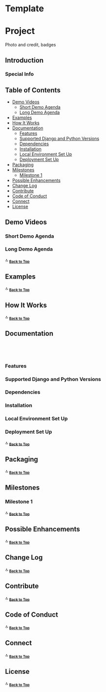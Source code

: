 # Template

# Project

Photo and credit, badges

## Introduction

### Special Info

Table of Contents
-----------------

* [Demo Videos](#demo-videos)
  * [Short Demo Agenda](#short-demo-agenda)
  * [Long Demo Agenda](#long-demo-agenda)
* [Examples](#examples)
* [How It Works](#how-it-works)
* [Documentation](#documentation)
  * [Features](#features)
  * [Supported Django and Python Versions](#supported-django-and-python-versions)
  * [Dependencies](#dependencies)
  * [Installation](#installation)
  * [Local Environment Set Up](#local-environment-set-up)
  * [Deployment Set Up](#deployment-set-up)
* [Packaging](#packaging)
* [Milestones](#milestones)
  * [Milestone 1](#milestone-1)
* [Possible Enhancements](#possible-enhancements)
* [Change Log](#change-log)
* [Contribute](#contribute)
* [Code of Conduct](#code-of-conduct)
* [Connect](#connect)
* [License](#license)

## Demo Videos

### Short Demo Agenda

### Long Demo Agenda

:top: <sub>[**Back to Top**](#table-of-contents)</sub>

## Examples

:top: <sub>[**Back to Top**](#table-of-contents)</sub>

## How It Works

:top: <sub>[**Back to Top**](#table-of-contents)</sub>

## Documentation
  
```bash
```

```yaml
```

```python
```

```javascript
```

### Features

### Supported Django and Python Versions

### Dependencies

### Installation

### Local Environment Set Up
 
### Deployment Set Up
 
:top: <sub>[**Back to Top**](#table-of-contents)</sub>

## Packaging

:top: <sub>[**Back to Top**](#table-of-contents)</sub>

## Milestones

### Milestone 1

:top: <sub>[**Back to Top**](#table-of-contents)</sub>

## Possible Enhancements

:top: <sub>[**Back to Top**](#table-of-contents)</sub>

## Change Log

:top: <sub>[**Back to Top**](#table-of-contents)</sub>

## Contribute

:top: <sub>[**Back to Top**](#table-of-contents)</sub>

## Code of Conduct

:top: <sub>[**Back to Top**](#table-of-contents)</sub>

## Connect

:top: <sub>[**Back to Top**](#table-of-contents)</sub>

## License

:top: <sub>[**Back to Top**](#table-of-contents)</sub>
